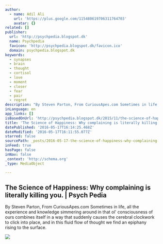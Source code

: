 ```yaml
---
author:
  - name: Adil Ali
    url: 'https://plus.google.com/115480619706311764703'
    avatar: {}
related: []
publisher:
  url: 'http://psychpedia.blogspot.dk'
  name: Psychpedia
  favicon: 'http://psychpedia.blogspot.dk/favicon.ico'
  domain: psychpedia.blogspot.dk
keywords:
  - synapses
  - brain
  - thought
  - cortisol
  - love
  - moment
  - closer
  - fear
  - pair
  - regret
description: "By Steven Parton, From CuriousApes.com Sometimes in life, all the experience and knowledge simmering around in that ol' consciousness of ours combines itself in a way that suddenly causes the cerebral clockwork to click into place, and in this fluid flow of thought we find an epiphany rising to the surface."
inLanguage: en
app_links: []
isBasedOnUrl: 'http://psychpedia.blogspot.dk/2015/11/the-science-of-happiness-why.html'
title: 'The Science of Happiness: Why complaining is literally killing you. | Psych Pedia'
datePublished: '2016-05-17T16:14:25.468Z'
dateModified: '2016-05-17T16:11:55.077Z'
starred: false
sourcePath: _posts/2016-05-17-the-science-of-happiness-why-complaining-is-literally-killi.md
inFeed: true
hasPage: false
inNav: false
_context: 'http://schema.org'
_type: MediaObject

---
```

<article style=""><h1>The Science of Happiness: Why complaining is literally killing you. | Psych Pedia</h1><p>By Steven Parton, From CuriousApes.com Sometimes in life, all the experience and knowledge simmering around in that ol' consciousness of ours combines itself in a way that suddenly causes the cerebral clockwork to click into place, and in this fluid flow of thought we find an epiphany rising to the surface.</p><img src="http://blog.clarity.fm/wp-content/uploads/2012/11/quality-friends.jpg" /></article>